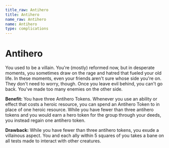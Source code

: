 ```yaml
---
title_raw: Antihero
title: Antihero
name_raw: Antihero
name: Antihero
type: complications
---
```


# Antihero

You used to be a villain. You're (mostly) reformed now, but in desperate moments, you sometimes draw on the rage and hatred that fueled your old life. In these moments, even your friends aren't sure whose side you're on. They don't need to worry, though. Once you leave evil behind, you can't go back. You've made too many enemies on the other side.

**Benefit:** You have three Antihero Tokens. Whenever you use an ability or effect that costs a heroic resource, you can spend an Antihero Token to in place of one heroic resource. While you have fewer than three antihero tokens and you would earn a hero token for the group through your deeds, you instead regain one antihero token.

**Drawback:** While you have fewer than three antihero tokens, you exude a villainous aspect. You and each ally within 5 squares of you takes a bane on all tests made to interact with other creatures.
